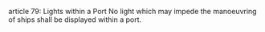 article 79: Lights within a Port
No light which may impede the manoeuvring of ships shall be displayed within a port.
<ul>
</ul>